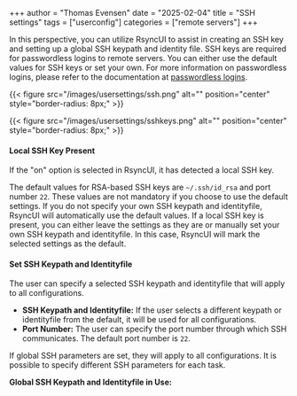 +++
author = "Thomas Evensen"
date = "2025-02-04"
title =  "SSH settings"
tags = ["userconfig"]
categories = ["remote servers"]
+++

In this perspective, you can utilize RsyncUI to assist in creating an SSH key and setting up a global SSH keypath and identity file.
SSH keys are required for passwordless logins to remote servers. You can either use the default values for SSH keys or set your own.
For more information on passwordless logins, please refer to the documentation at [passwordless logins](/docs/passwordless/).

{{< figure src="/images/usersettings/ssh.png" alt="" position="center" style="border-radius: 8px;" >}}

{{< figure src="/images/usersettings/sshkeys.png" alt="" position="center" style="border-radius: 8px;" >}}

#### Local SSH Key Present

If the "on" option is selected in RsyncUI, it has detected a local SSH key.

The default values for RSA-based SSH keys are `~/.ssh/id_rsa` and port number `22`. These values are not mandatory if you choose to
use the default settings. If you do not specify your own SSH keypath and identityfile, RsyncUI will automatically use the default values.
If a local SSH key is present, you can either leave the settings as they are or manually set your own SSH keypath and identityfile.
In this case, RsyncUI will mark the selected settings as the default.

#### Set SSH Keypath and Identityfile

The user can specify a selected SSH keypath and identityfile that will apply to all configurations.

- **SSH Keypath and Identityfile:** If the user selects a different keypath or identityfile from the default, it will be used for all configurations.
- **Port Number:** The user can specify the port number through which SSH communicates. The default port number is `22`.

If global SSH parameters are set, they will apply to all configurations. It is possible to specify different SSH parameters for each task.

**Global SSH Keypath and Identityfile in Use:**
